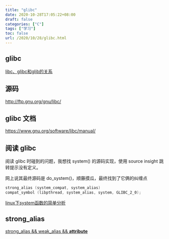 ```yaml
---
title: "glibc"
date: 2020-10-28T17:05:22+08:00
draft: false
categories: ["C"]
tags: ["学习"]
toc: false
url: /2020/10/28/glibc.html
---
```


## glibc

[libc、glibc和glib的关系](https://blog.csdn.net/t146lla128xx0x/article/details/81267496)

## 源码

http://ftp.gnu.org/gnu/libc/

## glibc 文档

https://www.gnu.org/software/libc/manual/

## 阅读 glibc

阅读 glibc 时碰到的问题，我想找 system() 的源码实现，使用 source insight 跳转提示没有定义。

网上说其最终源码是 do_system()，顺藤摸瓜，最终找到了它俩的纠缠点

```c
strong_alias (system_compat, system_alias)
compat_symbol (libpthread, system_alias, system, GLIBC_2_0);
```

[linux下system函数的简单分析](https://www.jb51.net/article/114808.htm)

## strong_alias

[strong_alias && weak_alias && __attribute__](https://www.cnblogs.com/justinyo/archive/2013/03/12/2956438.html)